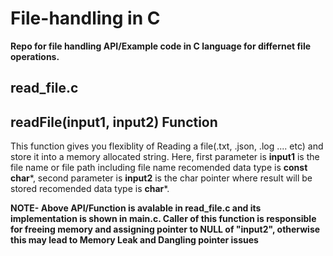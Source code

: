 # File-handling in C
**Repo for file handling API/Example code in C language for differnet file operations.**

## read_file.c
## readFile(input1, input2) Function
This function gives you flexiblity of Reading a file(.txt, .json, .log .... etc) and store it into a memory allocated string. Here, first parameter is **input1** is the file name or file path including file name recomended data type is **const char***, second parameter is **input2** is the char pointer where result will be stored recomended data type is **char***.

**NOTE- Above API/Function is avalable in read_file.c and its implementation is shown in main.c. Caller of this function is responsible for freeing memory and assigning pointer to NULL of "input2", otherwise this may lead to Memory Leak and Dangling pointer issues**
